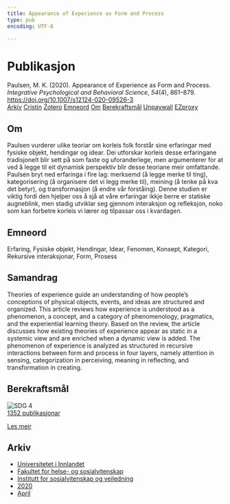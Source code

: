 ```yaml
---
title: Appearance of Experience as Form and Process
type: pub
encoding: UTF-8

---
```

<h1>Publikasjon</h1>
<article id="csl-bib-container-32H8P2MC" class="csl-bib-container">
  <div class="csl-bib-body"> <div class="csl-entry">Paulsen, M. K. (2020). Appearance of Experience as Form and Process. <i>Integrative Psychological and Behavioral Science</i>, <i>54</i>(4), 861–879. <a href="https://doi.org/10.1007/s12124-020-09526-3">https://doi.org/10.1007/s12124-020-09526-3</a></div> </div>
  <div class="csl-bib-buttons">
    <a href="#taxonomy-article-32H8P2MC" alt="archive" class="csl-bib-button">Arkiv</a>
    <a href="https://app.cristin.no/results/show.jsf?id=1808453" alt="Cristin" class="csl-bib-button">Cristin</a>
    <a href="http://zotero.org/groups/5881554/items/32H8P2MC" alt="Zotero" class="csl-bib-button">Zotero</a>
    <a href="#keywords-article-32H8P2MC" alt="keywords" class="csl-bib-button">Emneord</a>
    <a href="#about-article-32H8P2MC" alt="about_pub" class="csl-bib-button">Om</a>
    <a href="#sdg-article-32H8P2MC" alt="sdg" class="csl-bib-button">Berekraftsmål</a>
    <a href="https://link.springer.com/content/pdf/10.1007/s12124-020-09526-3.pdf" alt="Unpaywall" class="csl-bib-button">Unpaywall</a>
    <a href="https://link.springer.com/content/pdf/10.1007/s12124-020-09526-3.pdf" alt="EZproxy" class="csl-bib-button">EZproxy</a>
  </div>
  <div id="csl-bib-meta-container-32H8P2MC"></div>
</article>
<div id="csl-bib-meta-32H8P2MC" class="csl-bib-meta">
  <article id="about-article-32H8P2MC" class="about_pub-article">
    <h1>Om</h1>
    Paulsen vurderer ulike teoriar om korleis folk forstår sine erfaringar med fysiske objekt, hendingar og idear. Dei utforskar korleis desse erfaringane tradisjonelt blir sett på som faste og uforanderlege, men argumenterer for at ved å legge til eit dynamisk perspektiv blir desse teoriane meir omfattande. Paulsen bryt ned erfaringa i fire lag: merksemd (å legge merke til ting), kategorisering (å organisere det vi legg merke til), meining (å tenke på kva det betyr), og transformasjon (å endre vår forståing). Denne studien er viktig fordi den hjelper oss å sjå at våre erfaringar ikkje berre er statiske augneblink, men stadig utviklar seg gjennom interaksjon og refleksjon, noko som kan forbetre korleis vi lærer og tilpassar oss i kvardagen.
  </article>
  <article id="keywords-article-32H8P2MC" class="keywords-article">
    <h1>Emneord</h1>
    Erfaring, Fysiske objekt, Hendingar, Idear, Fenomen, Konsept, Kategori, Rekursive interaksjonar, Form, Prosess
  </article>
  <article id="abstract-article-32H8P2MC" class="abstract-article">
    <h1>Samandrag</h1>
    Theories of experience guide an understanding of how people’s conceptions of physical objects, events, and ideas are structured and organized. This article reviews how experience is understood as a phenomenon, a concept, and a category of phenomenology, pragmatics, and the experiential learning theory. Based on the review, the article discusses how existing theories of experience appear as static in a systemic view and are enriched when a dynamic view is added. The phenomenon of experience is analyzed as structured in recursive interactions between form and process in four layers, namely attention in sensing, categorization in perceiving, meaning in reflecting, and transformation in creating.
  </article>
  <article id="sdg-article-32H8P2MC" class="sdg-article">
    <h1>Berekraftsmål</h1>
    <div class="sdg-container"><div id="sdg4" class="sdg">
        <img src="{{< params subfolder >}}images/sdg/sdg04_nn.png" class="image" alt="SDG 4">
        <div class="sdg-overlay">
          <a href="/nn/archive/?key=?sdg=4#archive" class="sdg-publication-count"><span>1352</span> publikasjonar</a>
          <p><a href="https://fn.no/om-fn/fns-baerekraftsmaal/god-utdanning?lang=nno-NO" class="sdg-read-more">Les meir</a></p>
        </div>
      </div></div>
  </article>
  <article id="taxonomy-article-32H8P2MC" class="taxonomy-article">
    <h1>Arkiv</h1>
    <ul>
      <li>
        <a href="/nn/archive/?key=3DCRN523">Universitetet i Innlandet</a>
      </li>
      <li>
        <a href="/nn/archive/?key=IDKFS3MX">Fakultet for helse- og sosialvitenskap</a>
      </li>
      <li>
        <a href="/nn/archive/?key=CU4VFGCV">Institutt for sosialvitenskap og veiledning</a>
      </li>
      <li>
        <a href="/nn/archive/?key=FLJPCLYW">2020</a>
      </li>
      <li>
        <a href="/nn/archive/?key=7XWB8V4X">April</a>
      </li>
    </ul>
  </article>
</div>
